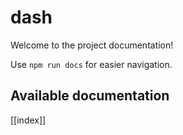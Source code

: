 # dash

Welcome to the project documentation!

Use `npm run docs` for easier navigation.

## Available documentation

[[index]]
